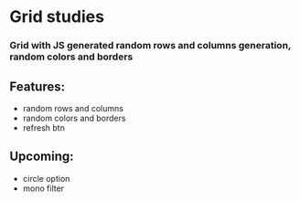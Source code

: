 # Grid studies

### Grid with JS generated random rows and columns generation, random colors and borders

## Features:

- random rows and columns
- random colors and borders 
- refresh btn

## Upcoming:

- circle option
- mono filter
